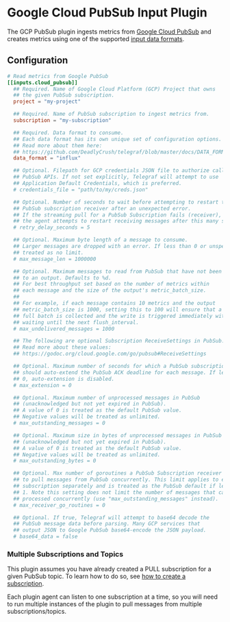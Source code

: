 # Google Cloud PubSub Input Plugin

The GCP PubSub plugin ingests metrics from [Google Cloud PubSub][pubsub]
and creates metrics using one of the supported [input data formats][].

## Configuration

```toml @sample.conf
# Read metrics from Google PubSub
[[inputs.cloud_pubsub]]
  ## Required. Name of Google Cloud Platform (GCP) Project that owns
  ## the given PubSub subscription.
  project = "my-project"

  ## Required. Name of PubSub subscription to ingest metrics from.
  subscription = "my-subscription"

  ## Required. Data format to consume.
  ## Each data format has its own unique set of configuration options.
  ## Read more about them here:
  ## https://github.com/DeadlyCrush/telegraf/blob/master/docs/DATA_FORMATS_INPUT.md
  data_format = "influx"

  ## Optional. Filepath for GCP credentials JSON file to authorize calls to
  ## PubSub APIs. If not set explicitly, Telegraf will attempt to use
  ## Application Default Credentials, which is preferred.
  # credentials_file = "path/to/my/creds.json"

  ## Optional. Number of seconds to wait before attempting to restart the
  ## PubSub subscription receiver after an unexpected error.
  ## If the streaming pull for a PubSub Subscription fails (receiver),
  ## the agent attempts to restart receiving messages after this many seconds.
  # retry_delay_seconds = 5

  ## Optional. Maximum byte length of a message to consume.
  ## Larger messages are dropped with an error. If less than 0 or unspecified,
  ## treated as no limit.
  # max_message_len = 1000000

  ## Optional. Maximum messages to read from PubSub that have not been written
  ## to an output. Defaults to %d.
  ## For best throughput set based on the number of metrics within
  ## each message and the size of the output's metric_batch_size.
  ##
  ## For example, if each message contains 10 metrics and the output
  ## metric_batch_size is 1000, setting this to 100 will ensure that a
  ## full batch is collected and the write is triggered immediately without
  ## waiting until the next flush_interval.
  # max_undelivered_messages = 1000

  ## The following are optional Subscription ReceiveSettings in PubSub.
  ## Read more about these values:
  ## https://godoc.org/cloud.google.com/go/pubsub#ReceiveSettings

  ## Optional. Maximum number of seconds for which a PubSub subscription
  ## should auto-extend the PubSub ACK deadline for each message. If less than
  ## 0, auto-extension is disabled.
  # max_extension = 0

  ## Optional. Maximum number of unprocessed messages in PubSub
  ## (unacknowledged but not yet expired in PubSub).
  ## A value of 0 is treated as the default PubSub value.
  ## Negative values will be treated as unlimited.
  # max_outstanding_messages = 0

  ## Optional. Maximum size in bytes of unprocessed messages in PubSub
  ## (unacknowledged but not yet expired in PubSub).
  ## A value of 0 is treated as the default PubSub value.
  ## Negative values will be treated as unlimited.
  # max_outstanding_bytes = 0

  ## Optional. Max number of goroutines a PubSub Subscription receiver can spawn
  ## to pull messages from PubSub concurrently. This limit applies to each
  ## subscription separately and is treated as the PubSub default if less than
  ## 1. Note this setting does not limit the number of messages that can be
  ## processed concurrently (use "max_outstanding_messages" instead).
  # max_receiver_go_routines = 0

  ## Optional. If true, Telegraf will attempt to base64 decode the
  ## PubSub message data before parsing. Many GCP services that
  ## output JSON to Google PubSub base64-encode the JSON payload.
  # base64_data = false
```

### Multiple Subscriptions and Topics

This plugin assumes you have already created a PULL subscription for a given
PubSub topic. To learn how to do so, see [how to create a subscription][pubsub create sub].

Each plugin agent can listen to one subscription at a time, so you will
need to run multiple instances of the plugin to pull messages from multiple
subscriptions/topics.

[pubsub]: https://cloud.google.com/pubsub
[pubsub create sub]: https://cloud.google.com/pubsub/docs/admin#create_a_pull_subscription
[input data formats]: /docs/DATA_FORMATS_INPUT.md
